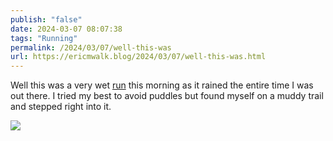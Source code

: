 ```yaml
---
publish: "false"
date: 2024-03-07 08:07:38
tags: "Running"
permalink: /2024/03/07/well-this-was
url: https://ericmwalk.blog/2024/03/07/well-this-was.html
---
```


Well this was a very wet [run](https://strava.com/activities/10908918543) this morning as it rained the entire time I was out there. I tried my best to avoid puddles but found myself on a muddy trail and stepped right into it.

![](https://ericmwalk.blog/uploads/2024/img-8153.jpeg)